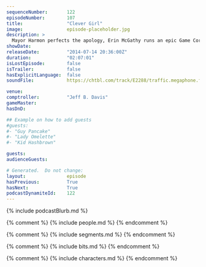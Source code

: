 ```yaml
---
sequenceNumber:       122
episodeNumber:        107
title:                "Clever Girl"
image:                episode-placeholder.jpg
description: >
  Mayor Harmon perfects the apology, Erin McGathy runs an epic Game Corner and in D&D the gang encounter a black dragon.
showDate:             
releaseDate:          "2014-07-14 20:36:00Z"
duration:             "02:07:01"
isLostEpisode:        false
isTrailer:            false
hasExplicitLanguage:  false
soundFile:            https://chtbl.com/track/E2288/traffic.megaphone.fm/STA5867394719.mp3?updated=1556323770

venue:                
comptroller:          "Jeff B. Davis"
gameMaster:           
hasDnD:               

## Example on how to add guests
#guests:
#- "Guy Pancake"
#- "Lady Omelette"
#- "Kid Hashbrown"

guests:
audienceGuests:

# Generated.  Do not change:
layout:               episode
hasPrevious:          True
hasNext:              True
podcastDynamiteId:    122
---
```


{% include podcastBlurb.md %}

{% comment %}
{% include people.md %}
{% endcomment %}

{% comment %}
{% include segments.md %}
{% endcomment %}

{% comment %}
{% include bits.md %}
{% endcomment %}

{% comment %}
{% include characters.md %}
{% endcomment %}

